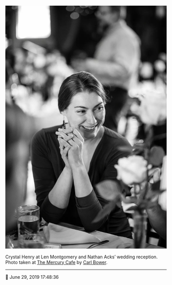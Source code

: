 ![Crystal Henry at Len Montgomery and Nathan Acks’ wedding reception](assets/de9fe77ffc8747baaaaa1bc1579fdd95.webp)

Crystal Henry at Len Montgomery and Nathan Acks’ wedding reception. Photo taken at [The Mercury Cafe](http://mercurycafe.com/) by [Carl Bower](http://carlbowerphotos.com/).

- - - -

📅 June 29, 2019 17:48:36
